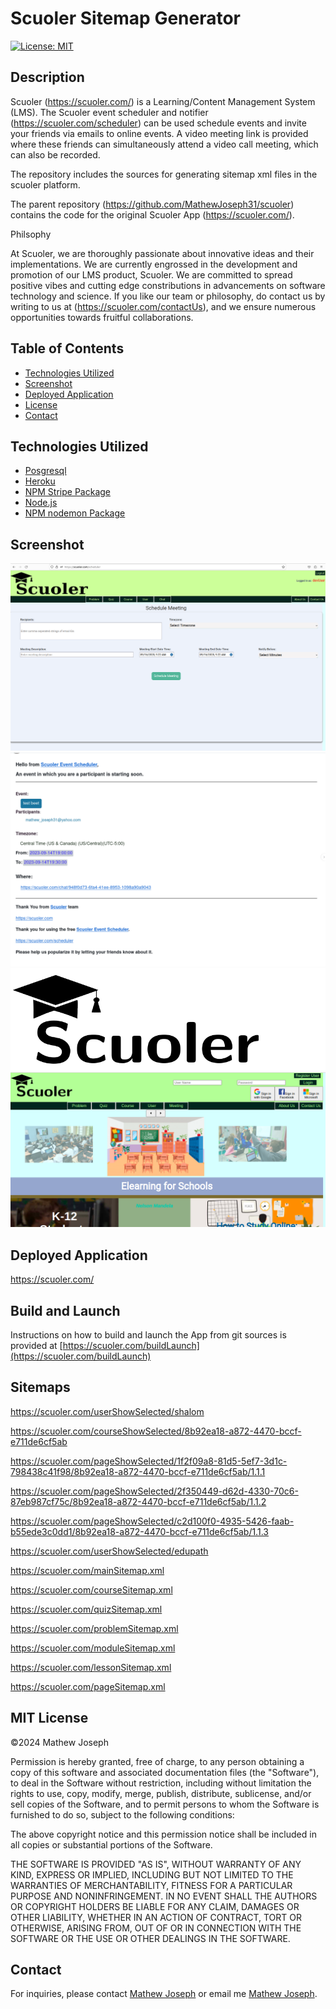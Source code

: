 # Scuoler Sitemap Generator

[![License: MIT](https://img.shields.io/github/license/mathewjoseph31/schools?style=plastic)](https://opensource.org/licenses/MIT)

## Description

Scuoler (https://scuoler.com/) is a Learning/Content Management System (LMS). The Scuoler event scheduler and notifier (https://scuoler.com/scheduler) can be used schedule events and invite your friends via emails to online events. A video meeting link is provided where these friends can simultaneously attend a video call meeting, which can also be recorded.

The repository includes the sources for generating sitemap xml files in the scuoler platform.

The parent repository (https://github.com/MathewJoseph31/scuoler) contains the code for the original Scuoler App (https://scuoler.com/).

Philsophy

At Scuoler, we are thoroughly passionate about innovative ideas and their implementations. We are currently engrossed in the development and promotion of our LMS product, Scuoler. We are committed to spread positive vibes and cutting edge constributions in advancements on software technology and science. If you like our team or philosophy, do contact us by writing to us at (https://scuoler.com/contactUs), and we ensure numerous opportunities towards fruitful collaborations.

## Table of Contents

- [Technologies Utilized](#Technologies)
- [Screenshot](#Screen)
- [Deployed Application](#Deployed)
- [License](#MIT)
- [Contact](#Contact)

## Technologies Utilized

- [Posgresql](https://www.postgresql.org/)
- [Heroku](https://www.heroku.com)
- [NPM Stripe Package](https://www.npmjs.com/package/stripe)
- [Node.js](https://nodejs.org/en/)
- [NPM nodemon Package](https://www.npmjs.com/package/nodemon)

## Screenshot

![Scuoler Event Scheduler Snapshot](./img/scuoler_scheduler.png)
![Sample Event Notification Snapshot](./img/scuoler_notification.png)
![Scuoler Logo](./img/scuoler_logo.svg)
![Scuoler Homepage](./img/scuoler.png)

## Deployed Application

https://scuoler.com/

## Build and Launch

Instructions on how to build and launch the App from git sources is provided at [https://scuoler.com/buildLaunch](https://scuoler.com/buildLaunch)

## Sitemaps

https://scuoler.com/userShowSelected/shalom

https://scuoler.com/courseShowSelected/8b92ea18-a872-4470-bccf-e711de6cf5ab

https://scuoler.com/pageShowSelected/1f2f09a8-81d5-5ef7-3d1c-798438c41f98/8b92ea18-a872-4470-bccf-e711de6cf5ab/1.1.1

https://scuoler.com/pageShowSelected/2f350449-d62d-4330-70c6-87eb987cf75c/8b92ea18-a872-4470-bccf-e711de6cf5ab/1.1.2

https://scuoler.com/pageShowSelected/c2d100f0-4935-5426-faab-b55ede3c0dd1/8b92ea18-a872-4470-bccf-e711de6cf5ab/1.1.3

https://scuoler.com/userShowSelected/edupath

https://scuoler.com/mainSitemap.xml

https://scuoler.com/courseSitemap.xml

https://scuoler.com/quizSitemap.xml

https://scuoler.com/problemSitemap.xml

https://scuoler.com/moduleSitemap.xml

https://scuoler.com/lessonSitemap.xml

https://scuoler.com/pageSitemap.xml

## MIT License

&copy;2024 Mathew Joseph

Permission is hereby granted, free of charge, to any person obtaining a copy
of this software and associated documentation files (the "Software"), to deal
in the Software without restriction, including without limitation the rights
to use, copy, modify, merge, publish, distribute, sublicense, and/or sell
copies of the Software, and to permit persons to whom the Software is
furnished to do so, subject to the following conditions:

The above copyright notice and this permission notice shall be included in all
copies or substantial portions of the Software.

THE SOFTWARE IS PROVIDED "AS IS", WITHOUT WARRANTY OF ANY KIND, EXPRESS OR
IMPLIED, INCLUDING BUT NOT LIMITED TO THE WARRANTIES OF MERCHANTABILITY,
FITNESS FOR A PARTICULAR PURPOSE AND NONINFRINGEMENT. IN NO EVENT SHALL THE
AUTHORS OR COPYRIGHT HOLDERS BE LIABLE FOR ANY CLAIM, DAMAGES OR OTHER
LIABILITY, WHETHER IN AN ACTION OF CONTRACT, TORT OR OTHERWISE, ARISING FROM,
OUT OF OR IN CONNECTION WITH THE SOFTWARE OR THE USE OR OTHER DEALINGS IN THE
SOFTWARE.

## Contact

For inquiries, please contact [Mathew Joseph](https://scuoler.com/contactUs)
or email me [Mathew Joseph](mailto:mathew@scuoler.com).
